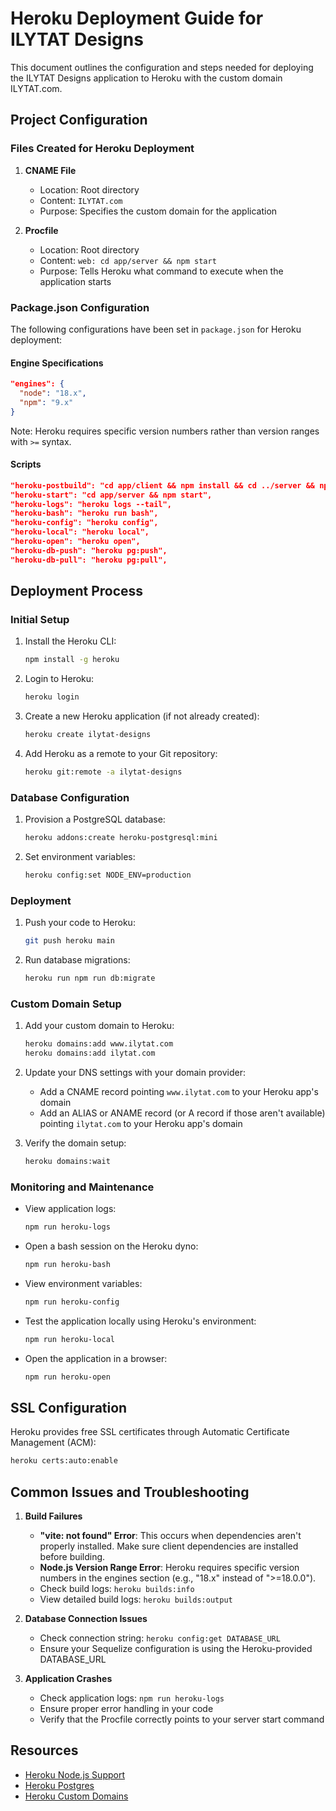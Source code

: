 # Heroku Deployment Guide for ILYTAT Designs

This document outlines the configuration and steps needed for deploying the ILYTAT Designs application to Heroku with the custom domain ILYTAT.com.

## Project Configuration

### Files Created for Heroku Deployment

1. **CNAME File**
   - Location: Root directory
   - Content: `ILYTAT.com`
   - Purpose: Specifies the custom domain for the application

2. **Procfile**
   - Location: Root directory
   - Content: `web: cd app/server && npm start`
   - Purpose: Tells Heroku what command to execute when the application starts

### Package.json Configuration

The following configurations have been set in `package.json` for Heroku deployment:

#### Engine Specifications
```json
"engines": {
  "node": "18.x",
  "npm": "9.x"
}
```
Note: Heroku requires specific version numbers rather than version ranges with `>=` syntax.

#### Scripts
```json
"heroku-postbuild": "cd app/client && npm install && cd ../server && npm install && cd ../client && npm run build",
"heroku-start": "cd app/server && npm start",
"heroku-logs": "heroku logs --tail",
"heroku-bash": "heroku run bash",
"heroku-config": "heroku config",
"heroku-local": "heroku local",
"heroku-open": "heroku open",
"heroku-db-push": "heroku pg:push",
"heroku-db-pull": "heroku pg:pull",
```

## Deployment Process

### Initial Setup

1. Install the Heroku CLI:
   ```bash
   npm install -g heroku
   ```

2. Login to Heroku:
   ```bash
   heroku login
   ```

3. Create a new Heroku application (if not already created):
   ```bash
   heroku create ilytat-designs
   ```

4. Add Heroku as a remote to your Git repository:
   ```bash
   heroku git:remote -a ilytat-designs
   ```

### Database Configuration

1. Provision a PostgreSQL database:
   ```bash
   heroku addons:create heroku-postgresql:mini
   ```

2. Set environment variables:
   ```bash
   heroku config:set NODE_ENV=production
   ```

### Deployment

1. Push your code to Heroku:
   ```bash
   git push heroku main
   ```

2. Run database migrations:
   ```bash
   heroku run npm run db:migrate
   ```

### Custom Domain Setup

1. Add your custom domain to Heroku:
   ```bash
   heroku domains:add www.ilytat.com
   heroku domains:add ilytat.com
   ```

2. Update your DNS settings with your domain provider:
   - Add a CNAME record pointing `www.ilytat.com` to your Heroku app's domain
   - Add an ALIAS or ANAME record (or A record if those aren't available) pointing `ilytat.com` to your Heroku app's domain

3. Verify the domain setup:
   ```bash
   heroku domains:wait
   ```

### Monitoring and Maintenance

- View application logs:
  ```bash
  npm run heroku-logs
  ```

- Open a bash session on the Heroku dyno:
  ```bash
  npm run heroku-bash
  ```

- View environment variables:
  ```bash
  npm run heroku-config
  ```

- Test the application locally using Heroku's environment:
  ```bash
  npm run heroku-local
  ```

- Open the application in a browser:
  ```bash
  npm run heroku-open
  ```

## SSL Configuration

Heroku provides free SSL certificates through Automatic Certificate Management (ACM):

```bash
heroku certs:auto:enable
```

## Common Issues and Troubleshooting

1. **Build Failures**
   - **"vite: not found" Error**: This occurs when dependencies aren't properly installed. Make sure client dependencies are installed before building.
   - **Node.js Version Range Error**: Heroku requires specific version numbers in the engines section (e.g., "18.x" instead of ">=18.0.0").
   - Check build logs: `heroku builds:info`
   - View detailed build logs: `heroku builds:output`

2. **Database Connection Issues**
   - Check connection string: `heroku config:get DATABASE_URL`
   - Ensure your Sequelize configuration is using the Heroku-provided DATABASE_URL

3. **Application Crashes**
   - Check application logs: `npm run heroku-logs`
   - Ensure proper error handling in your code
   - Verify that the Procfile correctly points to your server start command

## Resources

- [Heroku Node.js Support](https://devcenter.heroku.com/articles/nodejs-support)
- [Heroku Postgres](https://devcenter.heroku.com/articles/heroku-postgresql)
- [Heroku Custom Domains](https://devcenter.heroku.com/articles/custom-domains)
